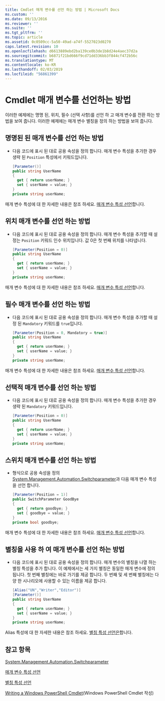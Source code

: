 ```yaml
---
title: Cmdlet 매개 변수를 선언 하는 방법 | Microsoft Docs
ms.custom: ''
ms.date: 09/13/2016
ms.reviewer: ''
ms.suite: ''
ms.tgt_pltfrm: ''
ms.topic: article
ms.assetid: 0c0509cc-5a50-49ad-a74f-5527023d0270
caps.latest.revision: 10
ms.openlocfilehash: d6613889ebd2ba139ce0b3de1b8d24e4aec37d2a
ms.sourcegitcommit: b6871f21bd666f9cd71dd336bb3f844cf472b56c
ms.translationtype: MT
ms.contentlocale: ko-KR
ms.lasthandoff: 02/03/2019
ms.locfileid: "56861399"
---
```

# <a name="how-to-declare-cmdlet-parameters"></a>Cmdlet 매개 변수를 선언하는 방법

이러한 예제에는 명명 된, 위치, 필수 (선택 사항)를 선언 하 고 매개 변수를 전환 하는 방법을 보여 줍니다. 이러한 예제에는 매개 변수 별칭을 정의 하는 방법을 보여 줍니다.

## <a name="how-to-declare-a-named-parameter"></a>명명된 된 매개 변수를 선언 하는 방법

- 다음 코드에 표시 된 대로 공용 속성을 정의 합니다. 매개 변수 특성을 추가한 경우 생략 된 `Position` 특성에서 키워드입니다.

    ```csharp
    [Parameter()]
    public string UserName
    {
      get { return userName; }
      set { userName = value; }
    }
    private string userName;
    ```

매개 변수 특성에 대 한 자세한 내용은 참조 하세요. [매개 변수 특성 선언](./parameter-attribute-declaration.md)합니다.

## <a name="how-to-declare-a-positional-parameter"></a>위치 매개 변수를 선언 하는 방법

- 다음 코드에 표시 된 대로 공용 속성을 정의 합니다. 매개 변수 특성을 추가할 때 설정는 `Position` 키워드 인수 위치입니다. 값 0은 첫 번째 위치를 나타냅니다.

    ```csharp
    [Parameter(Position = 0)]
    public string UserName
    {
      get { return userName; }
      set { userName = value; }
    }
    private string userName;
    ```

매개 변수 특성에 대 한 자세한 내용은 참조 하세요. [매개 변수 특성 선언](./parameter-attribute-declaration.md)합니다.

## <a name="how-to-declare-a-mandatory-parameter"></a>필수 매개 변수를 선언 하는 방법

- 다음 코드에 표시 된 대로 공용 속성을 정의 합니다. 매개 변수 특성을 추가할 때 설정 된 `Mandatory` 키워드를 `true`입니다.

    ```csharp
    [Parameter(Position = 0, Mandatory = true)]
    public string UserName
    {
      get { return userName; }
      set { userName = value; }
    }
    private string userName;
    ```

매개 변수 특성에 대 한 자세한 내용은 참조 하세요. [매개 변수 특성 선언](./parameter-attribute-declaration.md)합니다.

## <a name="how-to-declare-an-optional-parameter"></a>선택적 매개 변수를 선언 하는 방법

- 다음 코드에 표시 된 대로 공용 속성을 정의 합니다. 매개 변수 특성을 추가한 경우 생략 된 `Mandatory` 키워드입니다.

    ```csharp
    [Parameter(Position = 0)]
    public string UserName
    {
      get { return userName; }
      set { userName = value; }
    }
    private string userName;
    ```

## <a name="how-to-declare-a-switch-parameter"></a>스위치 매개 변수를 선언 하는 방법

- 형식으로 공용 속성을 정의 [System.Management.Automation.Switchparameter](/dotnet/api/System.Management.Automation.SwitchParameter)과 다음 매개 변수 특성을 선언 합니다.

    ```csharp
    [Parameter(Position = 1)]
    public SwitchParameter GoodBye
    {
      get { return goodbye; }
      set { goodbye = value; }
    }
    private bool goodbye;
    ```

매개 변수 특성에 대 한 자세한 내용은 참조 하세요. [매개 변수 특성 선언](./parameter-attribute-declaration.md)합니다.

## <a name="how-to-declare-a-parameter-with-aliases"></a>별칭을 사용 하 여 매개 변수를 선언 하는 방법

- 다음 코드에 표시 된 대로 공용 속성을 정의 합니다. 매개 변수의 별칭을 나열 하는 별칭 특성을 추가 합니다. 이 예제에서는 세 가지 별칭은 동일한 매개 변수에 정의 됩니다. 첫 번째 별칭에는 바로 가기를 제공 합니다. 두 번째 및 세 번째 별칭에는 다양 한 시나리오에 사용할 수 있는 이름을 제공 합니다.

    ```csharp
    [Alias("UN","Writer","Editor")]
    [Parameter()]
    public string UserName
    {
      get { return userName; }
      set { userName = value; }
    }
    private string userName;
    ```

Alias 특성에 대 한 자세한 내용은 참조 하세요. [별칭 특성 선언은](./alias-attribute-declaration.md)합니다.

## <a name="see-also"></a>참고 항목

[System.Management.Automation.Switchparameter](/dotnet/api/System.Management.Automation.SwitchParameter)

[매개 변수 특성 선언](./parameter-attribute-declaration.md)

[별칭 특성 선언](./alias-attribute-declaration.md)

[Writing a Windows PowerShell Cmdlet](./writing-a-windows-powershell-cmdlet.md)(Windows PowerShell Cmdlet 작성)
